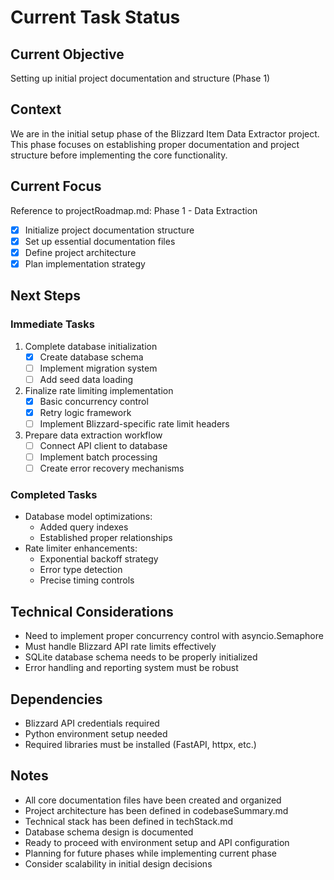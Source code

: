 # Current Task Status

## Current Objective

Setting up initial project documentation and structure (Phase 1)

## Context

We are in the initial setup phase of the Blizzard Item Data Extractor project. This phase focuses on establishing proper documentation and project structure before implementing the core functionality.

## Current Focus

Reference to projectRoadmap.md: Phase 1 - Data Extraction

- [x] Initialize project documentation structure
- [x] Set up essential documentation files
- [x] Define project architecture
- [x] Plan implementation strategy

## Next Steps

### Immediate Tasks

1. Complete database initialization
   - [x] Create database schema
   - [ ] Implement migration system
   - [ ] Add seed data loading

2. Finalize rate limiting implementation
   - [x] Basic concurrency control
   - [x] Retry logic framework
   - [ ] Implement Blizzard-specific rate limit headers

3. Prepare data extraction workflow
   - [ ] Connect API client to database
   - [ ] Implement batch processing
   - [ ] Create error recovery mechanisms

### Completed Tasks
- Database model optimizations:
  - Added query indexes
  - Established proper relationships
- Rate limiter enhancements:
  - Exponential backoff strategy
  - Error type detection
  - Precise timing controls

## Technical Considerations

- Need to implement proper concurrency control with asyncio.Semaphore
- Must handle Blizzard API rate limits effectively
- SQLite database schema needs to be properly initialized
- Error handling and reporting system must be robust

## Dependencies

- Blizzard API credentials required
- Python environment setup needed
- Required libraries must be installed (FastAPI, httpx, etc.)

## Notes

- All core documentation files have been created and organized
- Project architecture has been defined in codebaseSummary.md
- Technical stack has been defined in techStack.md
- Database schema design is documented
- Ready to proceed with environment setup and API configuration
- Planning for future phases while implementing current phase
- Consider scalability in initial design decisions
